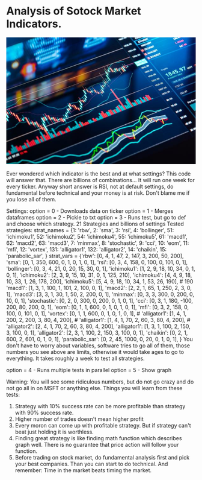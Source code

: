 # Analysis of Sotock Market Indicators.

![Stock Market](https://github.com/Skoteinos1/market/blob/main/stockmarket.jpg)

Ever wondered which indicator is the best and at what settings? This code will answer that. There are billions of combinations... It will run one week for every ticker. Anyway short answer is RSI, not at default settings, do fundamental before technical and your money is at risk. Don't blame me if you lose all of them.

Settings:
option = 0 - Downloads data on ticker
option = 1 - Merges dataframes
option = 2 - Pickle to txt
option = 3 - Runs test, but go to def and choose which strategy. 21 Strategies and billions of settings
    Tested strategies:
    strat_names = {1: 'rbw',
                   2: 'sma',
                   3: 'rsi',
                   4: 'bollinger',
                   51: 'ichimoku1',
                   52: 'ichimoku2',
                   54: 'ichimoku4',
                   55: 'ichimoku5',
                   61: 'macd1',
                   62: 'macd2',
                   63: 'macd3',
                   7: 'minmax',
                   8: 'stochastic',
                   9: 'cci',
                   10: 'eom',
                   11: 'mfi',
                   12: 'vortex',
                   131: 'alligator1',
                   132: 'alligator2',
                   14: 'chaikin',
                   15: 'parabolic_sar',
                   }
    strat_vars = {'rbw': [0, 4, 1, 47, 2, 147, 3, 200, 50, 200],
                  'sma': [0, 1, 350, 600, 0, 1, 0, 1, 0, 1],
                  'rsi': [0, 3, 4, 158, 0, 100, 0, 101, 0, 1],
                  'bollinger': [0, 3, 4, 21, 0, 20, 15, 30, 0, 1],
                  'ichimoku1': [1, 2, 9, 18, 10, 34, 0, 1, 0, 1],
                  'ichimoku2': [2, 3, 9, 15, 10, 31, 0, 1, 125, 210],
                  'ichimoku4': [4, 4, 9, 18, 10, 33, 1, 26, 178, 200],
                  'ichimoku5': [5, 4, 9, 18, 10, 34, 1, 53, 26, 190],  # 190
                  'macd1': [1, 3, 1, 100, 1, 101, 2, 100, 0, 1],
                  'macd2': [2, 2, 1, 65, 1, 250, 2, 3, 0, 1],
                  'macd3': [3, 3, 1, 30, 1, 50, 2, 200, 0, 1],
                  'minmax': [0, 3, 3, 300, 0, 200, 0, 10, 0, 1],
                  'stochastic': [0, 2, 0, 300, 0, 200, 0, 1, 0, 1],
                  'cci': [0, 3, 1, 180, -100, 200, 80, 200, 0, 1],
                  'eom': [0, 1, 1, 600, 0, 1, 0, 1, 0, 1],
                  'mfi': [0, 3, 2, 158, 0, 100, 0, 101, 0, 1],
                  'vortex': [0, 1, 1, 600, 0, 1, 0, 1, 0, 1],
                  # 'alligator1': [1, 4, 1, 200, 2, 200, 3, 80, 4, 200],
                  # 'alligator1': [1, 4, 1, 70, 2, 60, 3, 80, 4, 200],
                  # 'alligator2': [2, 4, 1, 70, 2, 60, 3, 80, 4, 200],
                  'alligator1': [1, 3, 1, 100, 2, 150, 3, 100, 0, 1],
                  'alligator2': [2, 3, 1, 100, 2, 150, 3, 100, 0, 1],
                  'chaikin': [0, 2, 1, 600, 2, 601, 0, 1, 0, 1],
                  'parabolic_sar': [0, 2, 45, 1000, 0, 20, 0, 1, 0, 1],
                  }
    You don't have to worry about variables, software tries to go all of them, those numbers you see above are limits, otherwise it would take ages to go to everything. It takes roughly a week to test all strategies.

option = 4 - Runs multiple tests in parallel
option = 5 - Show graph

Warning:
You will see some ridiculous numbers, but do not go crazy and do not go all in on MSFT or anything else. Things you will learn from these tests:
1. Strategy with 10% success rate can be more profitable than strategy with 90% success rate.
2. Higher number of trades doesn't mean higher profit
3. Every moron can come up with profitable strategy. But if strategy can't beat just holding it is worthless.
4. Finding great strategy is like finding math function which describes graph well. There is no guarantee that price action will follow your function.
5. Before trading on stock market, do fundamental analysis first and pick your best companies. Than you can start to do technical. And remember: Time in the market beats timing the market.


